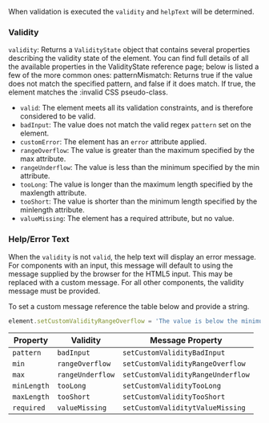 When validation is executed the `validity` and `helpText` will be determined.

### Validity

`validity`: Returns a `ValidityState` object that contains several properties describing the validity state of the element. You can find full details of all the available properties in the ValidityState reference page; below is listed a few of the more common ones:
patternMismatch: Returns true if the value does not match the specified pattern, and false if it does match. If true, the element matches the :invalid CSS pseudo-class.

- `valid`: The element meets all its validation constraints, and is therefore considered to be valid.
- `badInput`: The value does not match the valid regex `pattern` set on the element.
- `customError`: The element has an `error` attribute applied.
- `rangeOverflow`: The value is greater than the maximum specified by the max attribute.
- `rangeUnderflow`: The value is less than the minimum specified by the min attribute.
- `tooLong`: The value is longer than the maximum length specified by the maxlength attribute.
- `tooShort`: The value is shorter than the minimum length specified by the minlength attribute.
- `valueMissing`: The element has a required attribute, but no value.

### Help/Error Text

When the `validity` is not `valid`, the help text will display an error message. For components with an input, this message will default to using the message supplied by the browser for the HTML5 input. This may be replaced with a custom message. For all other components, the validity message must be provided.

To set a custom message reference the table below and provide a string.

```js
element.setCustomValidityRangeOverflow = 'The value is below the minimum number.';
```

| Property | Validity | Message Property |
| -------- | -------------- | ---------------- |
| `pattern` | `badInput` | `setCustomValidityBadInput` |
| `min` | `rangeOverflow` | `setCustomValidityRangeOverflow` |
| `max` | `rangeUnderflow` | `setCustomValidityRangeUnderflow` |
| `minLength` | `tooLong` | `setCustomValidityTooLong` |
| `maxLength` | `tooShort` | `setCustomValidityTooShort` |
| `required` | `valueMissing` | `setCustomValiditytValueMissing` |
